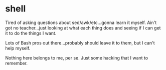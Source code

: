 shell
=====

Tired of asking questions about sed/awk/etc...gonna learn it myself.  Ain't got no teacher...just looking at what each thing does and seeing if I can get it to do the things I want.

Lots of Bash pros out there...probably should leave it to them, but I can't help myself.

Nothing here belongs to me, per se.  Just some hacking that I want to remember.
